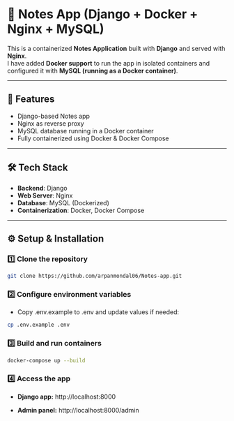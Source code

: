 # 📝 Notes App (Django + Docker + Nginx + MySQL)

This is a containerized **Notes Application** built with **Django** and served with **Nginx**.  
I have added **Docker support** to run the app in isolated containers and configured it with **MySQL (running as a Docker container)**.

---

## 🚀 Features
- Django-based Notes app
- Nginx as reverse proxy
- MySQL database running in a Docker container
- Fully containerized using Docker & Docker Compose

---

## 🛠️ Tech Stack
- **Backend**: Django
- **Web Server**: Nginx
- **Database**: MySQL (Dockerized)
- **Containerization**: Docker, Docker Compose

---

## ⚙️ Setup & Installation

### 1️⃣ Clone the repository
```bash
git clone https://github.com/arpanmondal06/Notes-app.git

```

### 2️⃣ Configure environment variables
- Copy .env.example to .env and update values if needed:
```bash
cp .env.example .env

```

### 3️⃣ Build and run containers
```bash
docker-compose up --build

```

### 4️⃣ Access the app
- **Django app:** http://localhost:8000

- **Admin panel:** http://localhost:8000/admin